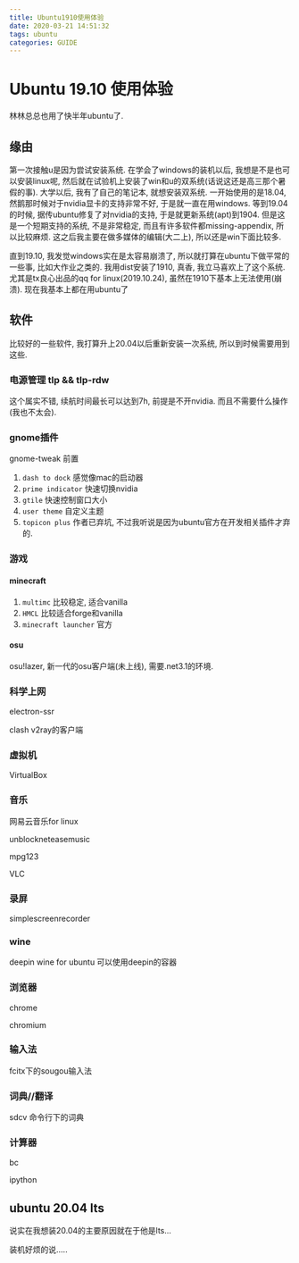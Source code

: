 ```yaml
---
title: Ubuntu1910使用体验
date: 2020-03-21 14:51:32
tags: ubuntu
categories: GUIDE
---
```


# Ubuntu 19.10 使用体验

林林总总也用了快半年ubuntu了. 

## 缘由

第一次接触u是因为尝试安装系统. 在学会了windows的装机以后, 我想是不是也可以安装linux呢, 然后就在试验机上安装了win和u的双系统(话说这还是高三那个暑假的事). 大学以后, 我有了自己的笔记本, 就想安装双系统. 一开始使用的是18.04, 然鹅那时候对于nvidia显卡的支持非常不好, 于是就一直在用windows. 等到19.04的时候, 据传ubuntu修复了对nvidia的支持, 于是就更新系统(apt)到1904. 但是这是一个短期支持的系统, 不是非常稳定, 而且有许多软件都missing-appendix, 所以比较麻烦. 这之后我主要在做多媒体的编辑(大二上), 所以还是win下面比较多.

直到19.10, 我发觉windows实在是太容易崩溃了, 所以就打算在ubuntu下做平常的一些事, 比如大作业之类的. 我用dist安装了1910, 真香, 我立马喜欢上了这个系统. 尤其是tx良心出品的qq for linux(2019.10.24), 虽然在1910下基本上无法使用(崩溃). 现在我基本上都在用ubuntu了

## 软件

比较好的一些软件, 我打算升上20.04以后重新安装一次系统, 所以到时候需要用到这些.

### 电源管理 tlp && tlp-rdw

这个属实不错, 续航时间最长可以达到7h, 前提是不开nvidia. 而且不需要什么操作(我也不太会).

### gnome插件

gnome-tweak 前置

1. `dash to dock` 感觉像mac的启动器
2. `prime indicator` 快速切换nvidia
3. `gtile` 快速控制窗口大小
4. `user theme` 自定义主题
5. `topicon plus` 作者已弃坑, 不过我听说是因为ubuntu官方在开发相关插件才弃的.

### 游戏

#### minecraft

1. `multimc` 比较稳定, 适合vanilla
2. `HMCL` 比较适合forge和vanilla
3. `minecraft launcher` 官方

#### osu

osu!lazer, 新一代的osu客户端(未上线), 需要.net3.1的环境.

### 科学上网

electron-ssr

clash v2ray的客户端

### 虚拟机

VirtualBox

### 音乐

网易云音乐for linux

unblockneteasemusic

mpg123

VLC

### 录屏

simplescreenrecorder

### wine

deepin wine for ubuntu 可以使用deepin的容器

### 浏览器

chrome

chromium

### 输入法

fcitx下的sougou输入法

### 词典//翻译

sdcv 命令行下的词典

### 计算器

bc 

ipython

## ubuntu 20.04 lts

说实在我想装20.04的主要原因就在于他是lts...

装机好烦的说.....
